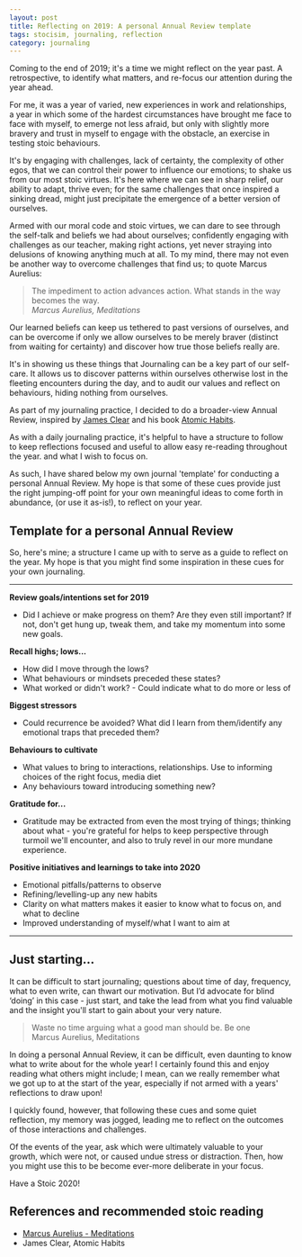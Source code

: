```yaml
---
layout: post
title: Reflecting on 2019: A personal Annual Review template
tags: stocisim, journaling, reflection
category: journaling
---
```


Coming to the end of 2019; it's a time we might reflect on the year past. A retrospective, to identify what matters, and re-focus our attention during the year ahead.

For me, it was a year of varied, new experiences in work and relationships, a year in which some of the hardest circumstances have brought me face to face with myself, to emerge not less afraid, but only with slightly more bravery and trust in myself to engage with the obstacle, an exercise in testing stoic behaviours.

It's by engaging with challenges, lack of certainty, the complexity of other egos, that we can control their power to influence our emotions; to shake us from our most stoic virtues. It's here where we can see in sharp relief, our ability to adapt, thrive even; for the same challenges that once inspired a sinking dread, might just precipitate the emergence of a better version of ourselves.

Armed with our moral code and stoic virtues, we can dare to see through the self-talk and beliefs we had about ourselves; confidently engaging with challenges as our teacher, making right actions, yet never straying into delusions of knowing anything much at all. To my mind, there may not even be another way to overcome challenges that find us; to quote Marcus Aurelius:

> The impediment to action advances action. What stands in the way becomes the way.   
> *Marcus Aurelius, Meditations*

Our learned beliefs can keep us tethered to past versions of ourselves, and can be overcome if only we allow ourselves to be merely braver (distinct from waiting for certainty) and discover how true those beliefs really are.

It's in showing us these things that Journaling can be a key part of our self-care. It allows us to discover patterns within ourselves otherwise lost in the fleeting encounters during the day, and to audit our values and reflect on behaviours, hiding nothing from ourselves.

As part of my journaling practice, I decided to do a broader-view Annual Review, inspired by [James Clear](https://jamesclear.com/annual-review) and his book [Atomic Habits](https://amzn.to/2F2WKij).

As with a daily journaling practice, it's helpful to have a structure to follow to keep reflections focused and useful to allow easy re-reading throughout the year. and what I wish to focus on.

As such, I have shared below my own journal 'template' for conducting a personal Annual Review. My hope is that some of these cues provide just the right jumping-off point for your own meaningful ideas to come forth in abundance, (or use it as-is!), to reflect on your year.

## Template for a personal Annual Review

So, here's mine; a structure I came up with to serve as a guide to reflect on the year. My hope is that you might find some inspiration in these cues for your own journaling.

<hr />

**Review goals/intentions set for 2019**
- Did I achieve or make progress on them? Are they even still important? If not, don't get hung up, tweak them, and take my momentum into some new goals.

**Recall highs; lows...**
- How did I move through the lows?
- What behaviours or mindsets preceded these states?
- What worked or didn't work?  - Could indicate what to do more or less of

**Biggest stressors**
- Could recurrence be avoided? What did I learn from them/identify any emotional traps that preceded them?

**Behaviours to cultivate**
- What values to bring to interactions, relationships. Use to informing choices of the right focus, media diet
- Any behaviours toward introducing something new?

**Gratitude for...**
- Gratitude may be extracted from even the most trying of things; thinking about what - you're grateful for helps to keep perspective through turmoil we'll encounter, and also to truly revel in our more mundane experience.

**Positive initiatives and learnings to take into 2020**
- Emotional pitfalls/patterns to observe
- Refining/levelling-up any new habits
- Clarity on what matters makes it easier to know what to focus on, and what to decline
- Improved understanding of myself/what I want to aim at

<hr />

## Just starting...

It can be difficult to start journaling; questions about time of day, frequency, what to even write, can thwart our motivation. But I’d advocate for blind ‘doing’ in this case - just start, and take the lead from what you find valuable and the insight you'll start to gain about your very nature.

> Waste no time arguing what a good man should be. Be one  
> Marcus Aurelius, Meditations

In doing a personal Annual Review, it can be difficult, even daunting to know what to write about for the whole year! I certainly found this and enjoy reading what others might include; I mean, can we really remember what we got up to at the start of the year, especially if not armed with a years' reflections to draw upon!

I quickly found, however, that following these cues and some quiet reflection, my memory was jogged, leading me to reflect on the outcomes of those interactions and challenges.

Of the events of the year, ask which were ultimately valuable to your growth, which were not, or caused undue stress or distraction. Then, how you might use this to be become ever-more deliberate in your focus.

Have a Stoic 2020!

## References and recommended stoic reading

- [Marcus Aurelius - Meditations](https://www.amazon.co.uk/Meditations-Penguin-Classics-Marcus-Aurelius/dp/0140449337/ref=sr_1_1?keywords=meditations&qid=1577666508&sr=8-1)
- James Clear, Atomic Habits